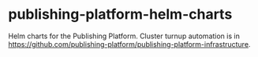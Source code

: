 # publishing-platform-helm-charts
Helm charts for the Publishing Platform. Cluster turnup automation is in https://github.com/publishing-platform/publishing-platform-infrastructure.
